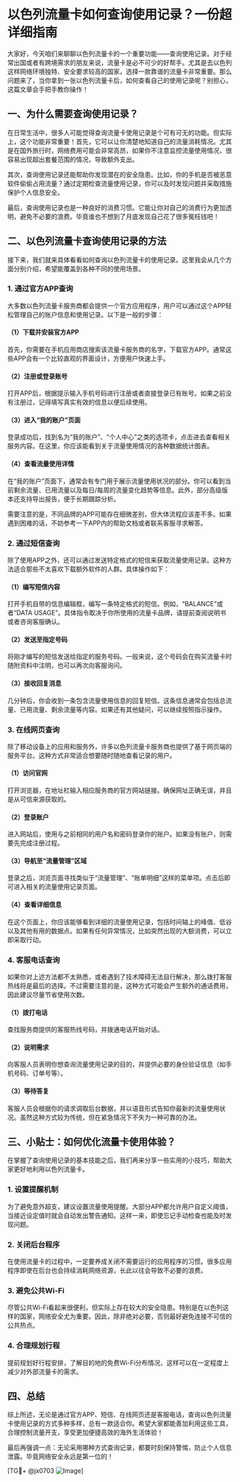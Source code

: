 # 以色列流量卡如何查询使用记录？一份超详细指南

大家好，今天咱们来聊聊以色列流量卡的一个重要功能——查询使用记录。对于经常出国或者有跨境需求的朋友来说，流量卡是必不可少的好帮手。尤其是去以色列这样网络环境独特、安全要求较高的国家，选择一款靠谱的流量卡非常重要。那么问题来了，当你拿到一张以色列流量卡后，如何查看自己的使用记录呢？别担心，这篇文章会手把手教你操作！

## 一、为什么需要查询使用记录？

在日常生活中，很多人可能觉得查询流量卡使用记录是个可有可无的功能。但实际上，这个功能非常重要！首先，它可以让你清楚地知道自己的流量消耗情况。尤其是在国外旅行时，网络费用可能会非常高昂，如果你不注意监控流量使用情况，很容易出现超出套餐范围的情况，导致额外支出。

其次，查询使用记录还能帮助你发现潜在的安全隐患。比如，你的手机是否被恶意软件偷偷占用流量？通过定期检查流量使用记录，你可以及时发现问题并采取措施保护个人信息安全。

最后，查询使用记录也是一种良好的消费习惯。它能让你对自己的消费行为更加透明，避免不必要的浪费。毕竟谁也不想到了月底发现自己花了很多冤枉钱吧！

## 二、以色列流量卡查询使用记录的方法

接下来，我们就来具体看看如何查询以色列流量卡的使用记录。这里我会从几个方面分别介绍，希望能覆盖到各种不同的使用场景。

### 1. 通过官方APP查询

大多数以色列流量卡服务商都会提供一个官方应用程序，用户可以通过这个APP轻松管理自己的账户信息和使用记录。以下是一般的步骤：

#### （1）下载并安装官方APP
首先，你需要在手机应用商店搜索该流量卡服务商的名字，下载官方APP。通常这些APP会有一个比较直观的界面设计，方便用户快速上手。

#### （2）注册或登录账号
打开APP后，根据提示输入手机号码进行注册或者直接登录已有账号。如果之前没有注册过，记得填写真实有效的信息以便后续使用。

#### （3）进入“我的账户”页面
登录成功后，找到名为“我的账户”、“个人中心”之类的选项卡，点击进去查看相关服务内容。在这里，你应该能看到关于流量使用情况的各种数据统计图表。

#### （4）查看流量使用详情
在“我的账户”页面下，通常会有专门用于展示流量使用状况的部分。你可以看到当前剩余流量、已用流量以及每日/每周的流量变化趋势等信息。此外，部分高级版本还支持导出报告，便于长期跟踪分析。

需要注意的是，不同品牌的APP可能存在细微差别，但大体流程应该差不多。如果遇到困难的话，不妨参考一下APP内的帮助文档或者联系客服寻求解答。

### 2. 通过短信查询

除了使用APP之外，还可以通过发送特定格式的短信来获取流量使用记录。这种方法适合那些不太喜欢下载额外软件的人群。具体操作如下：

#### （1）编写短信内容
打开手机自带的信息编辑框，编写一条特定格式的短信。例如，“BALANCE”或者“DATA USAGE”。具体指令取决于你所使用的流量卡品牌，请提前查阅说明书或者咨询客服确认。

#### （2）发送至指定号码
将刚才编写的短信发送给指定的服务号码。一般来说，这个号码会在购买流量卡时随附资料中注明，也可以再次向客服询问。

#### （3）接收回复消息
几分钟后，你会收到一条包含流量使用信息的回复短信。这条信息通常会包括总流量、已用流量、剩余流量等内容。如果还有其他疑问，可以继续按照指示操作。

### 3. 在线网页查询

除了移动设备上的应用和服务外，许多以色列流量卡服务商也提供了基于网页端的服务平台。这种方式非常适合想要随时随地查看记录的用户。

#### （1）访问官网
打开浏览器，在地址栏输入相应服务商的官方网站链接。确保网址正确无误，并且是从可信来源获取的。

#### （2）登录账户
进入网站后，使用与之前相同的用户名和密码登录你的账户。如果没有账户，则需要先完成注册过程。

#### （3）导航至“流量管理”区域
登录之后，浏览页面寻找类似于“流量管理”、“账单明细”这样的菜单项。点击后即可进入相关的流量使用记录页面。

#### （4）查看详细信息
在这个页面上，你应该能够看到详细的流量使用记录，包括时间轴上的峰值、低谷以及其他有用的数据点。如果有任何异常情况，比如突然出现的大额消费，可以立即采取行动。

### 4. 客服电话查询

如果你对上述方法都不太熟悉，或者遇到了技术障碍无法自行解决，那么拨打客服热线将是最后的选择。不过需要注意的是，这种方式可能会产生额外的通话费用，因此建议尽量节省使用次数。

#### （1）拨打电话
查找服务商提供的客服热线号码，并拨通电话开始对话。

#### （2）说明需求
向客服人员表明你想查询流量使用记录的目的，并提供必要的身份验证信息（如手机号码、订单号等）。

#### （3）等待答复
客服人员会根据你的请求调取后台数据，并以语音形式告知你最新的流量使用状况。虽然这种方式较为传统，但在紧急情况下不失为一种可靠的办法。

## 三、小贴士：如何优化流量卡使用体验？

在掌握了查询使用记录的基本技能之后，我们再来分享一些实用的小技巧，帮助大家更好地利用以色列流量卡。

### 1. 设置提醒机制
为了避免意外超支，建议设置流量使用提醒。大部分APP都允许用户自定义阈值，当接近设定值时就会自动发出警告通知。这样一来，即使忘记手动检查也能及时发现问题。

### 2. 关闭后台程序
在使用流量卡的过程中，一定要养成关闭不需要运行的应用程序的习惯。很多应用程序即使在后台也会持续消耗网络资源，长此以往会导致不必要的浪费。

### 3. 避免公共Wi-Fi
尽管公共Wi-Fi看起来很便利，但实际上存在较大的安全隐患。特别是在以色列这样的国家，网络安全尤为重要。因此，除非绝对必要，否则最好避免连接不可信的公共热点。

### 4. 合理规划行程
提前规划好行程安排，了解目的地的免费Wi-Fi分布情况，这样可以在一定程度上减少对外部流量卡的需求。

## 四、总结

综上所述，无论是通过官方APP、短信、在线网页还是客服电话，查询以色列流量卡使用记录的方式多种多样，总有一款适合你。希望大家都能善加利用这些工具，合理控制流量开支，享受更加便捷高效的海外生活体验！

最后再强调一点：无论采用哪种方式查询记录，都要时刻保持警惕，防止个人信息泄露。毕竟网络安全永远是第一位的！

[TG💪+ @jx0703 ![Image](https://github.com/user-attachments/assets/dbca1d08-cadb-493c-b0ec-ad6f7a83f270)]